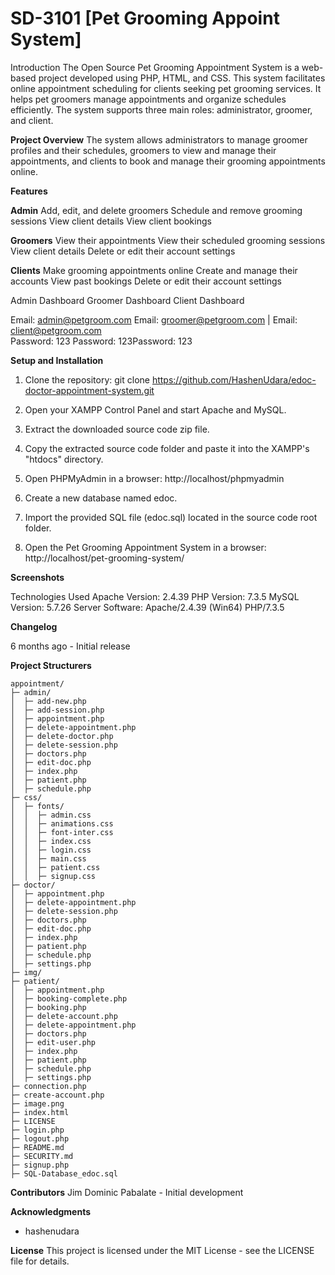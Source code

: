 # SD-3101 [Pet Grooming Appoint System]
Introduction
The Open Source Pet Grooming Appointment System is a web-based project developed using PHP, HTML, and CSS. This system facilitates online appointment scheduling for clients seeking pet grooming services. It helps pet groomers manage appointments and organize schedules efficiently. The system supports three main roles: administrator, groomer, and client.

**Project Overview**
The system allows administrators to manage groomer profiles and their schedules, groomers to view and manage their appointments, and clients to book and manage their grooming appointments online.

**Features**

**Admin**
Add, edit, and delete groomers
Schedule and remove grooming sessions
View client details
View client bookings

**Groomers**
View their appointments
View their scheduled grooming sessions
View client details
Delete or edit their account settings

**Clients**
Make grooming appointments online
Create and manage their accounts
View past bookings
Delete or edit their account settings

Admin Dashboard      Groomer Dashboard       Client Dashboard

Email: admin@petgroom.com	       Email: groomer@petgroom.com	| Email: client@petgroom.com	
Password: 123 Password: 123Password: 123

		
**Setup and Installation**
1. Clone the repository:
   git clone https://github.com/HashenUdara/edoc-doctor-appointment-system.git

2. Open your XAMPP Control Panel and start Apache and MySQL.
3. Extract the downloaded source code zip file.
4. Copy the extracted source code folder and paste it into the XAMPP's "htdocs" directory.
5. Open PHPMyAdmin in a browser: http://localhost/phpmyadmin
6. Create a new database named edoc.
7. Import the provided SQL file (edoc.sql) located in the source code root folder.
8.  Open the Pet Grooming Appointment System in a browser: http://localhost/pet-grooming-system/
			
**Screenshots** 

			
Technologies Used
Apache Version: 2.4.39
PHP Version: 7.3.5
MySQL Version: 5.7.26
Server Software: Apache/2.4.39 (Win64) PHP/7.3.5

**Changelog**

6 months ago - Initial release

**Project Structurers**
```
appointment/
├─ admin/
│  ├─ add-new.php
│  ├─ add-session.php
│  ├─ appointment.php
│  ├─ delete-appointment.php
│  ├─ delete-doctor.php
│  ├─ delete-session.php
│  ├─ doctors.php
│  ├─ edit-doc.php
│  ├─ index.php
│  ├─ patient.php
│  ├─ schedule.php
├─ css/
│  ├─ fonts/
│  │  ├─ admin.css
│  │  ├─ animations.css
│  │  ├─ font-inter.css
│  │  ├─ index.css
│  │  ├─ login.css
│  │  ├─ main.css
│  │  ├─ patient.css
│  │  ├─ signup.css
├─ doctor/
│  ├─ appointment.php
│  ├─ delete-appointment.php
│  ├─ delete-session.php
│  ├─ doctors.php
│  ├─ edit-doc.php
│  ├─ index.php
│  ├─ patient.php
│  ├─ schedule.php
│  ├─ settings.php
├─ img/
├─ patient/
│  ├─ appointment.php
│  ├─ booking-complete.php
│  ├─ booking.php
│  ├─ delete-account.php
│  ├─ delete-appointment.php
│  ├─ doctors.php
│  ├─ edit-user.php
│  ├─ index.php
│  ├─ patient.php
│  ├─ schedule.php
│  ├─ settings.php
├─ connection.php
├─ create-account.php
├─ image.png
├─ index.html
├─ LICENSE
├─ login.php
├─ logout.php
├─ README.md
├─ SECURITY.md
├─ signup.php
├─ SQL-Database_edoc.sql
```

**Contributors**
Jim Dominic Pabalate - Initial development

**Acknowledgments**
- hashenudara


**License**
This project is licensed under the MIT License - see the LICENSE file for details.
